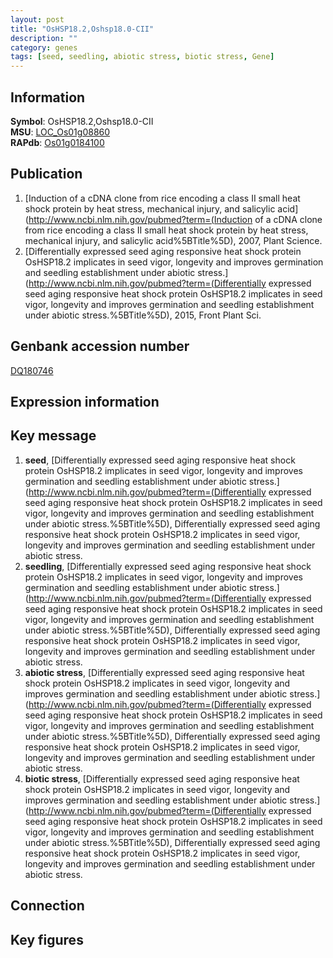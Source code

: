 ```yaml
---
layout: post
title: "OsHSP18.2,Oshsp18.0-CII"
description: ""
category: genes
tags: [seed, seedling, abiotic stress, biotic stress, Gene]
---
```


## Information
__Symbol__: OsHSP18.2,Oshsp18.0-CII  
__MSU__: [LOC_Os01g08860](http://rice.plantbiology.msu.edu/cgi-bin/ORF_infopage.cgi?orf=LOC_Os01g08860)  
__RAPdb__: [Os01g0184100](http://rapdb.dna.affrc.go.jp/viewer/gbrowse_details/irgsp1?name=Os01g0184100)  

## Publication
1. [Induction of a cDNA clone from rice encoding a class II small heat shock protein by heat stress, mechanical injury, and salicylic acid](http://www.ncbi.nlm.nih.gov/pubmed?term=(Induction of a cDNA clone from rice encoding a class II small heat shock protein by heat stress, mechanical injury, and salicylic acid%5BTitle%5D), 2007, Plant Science.
2. [Differentially expressed seed aging responsive heat shock protein OsHSP18.2 implicates in seed vigor, longevity and improves germination and seedling establishment under abiotic stress.](http://www.ncbi.nlm.nih.gov/pubmed?term=(Differentially expressed seed aging responsive heat shock protein OsHSP18.2 implicates in seed vigor, longevity and improves germination and seedling establishment under abiotic stress.%5BTitle%5D), 2015, Front Plant Sci.

## Genbank accession number
[DQ180746](http://www.ncbi.nlm.nih.gov/nuccore/DQ180746)

## Expression information

## Key message
1. __seed__, [Differentially expressed seed aging responsive heat shock protein OsHSP18.2 implicates in seed vigor, longevity and improves germination and seedling establishment under abiotic stress.](http://www.ncbi.nlm.nih.gov/pubmed?term=(Differentially expressed seed aging responsive heat shock protein OsHSP18.2 implicates in seed vigor, longevity and improves germination and seedling establishment under abiotic stress.%5BTitle%5D), Differentially expressed seed aging responsive heat shock protein OsHSP18.2 implicates in seed vigor, longevity and improves germination and seedling establishment under abiotic stress.
2. __seedling__, [Differentially expressed seed aging responsive heat shock protein OsHSP18.2 implicates in seed vigor, longevity and improves germination and seedling establishment under abiotic stress.](http://www.ncbi.nlm.nih.gov/pubmed?term=(Differentially expressed seed aging responsive heat shock protein OsHSP18.2 implicates in seed vigor, longevity and improves germination and seedling establishment under abiotic stress.%5BTitle%5D), Differentially expressed seed aging responsive heat shock protein OsHSP18.2 implicates in seed vigor, longevity and improves germination and seedling establishment under abiotic stress.
3. __abiotic stress__, [Differentially expressed seed aging responsive heat shock protein OsHSP18.2 implicates in seed vigor, longevity and improves germination and seedling establishment under abiotic stress.](http://www.ncbi.nlm.nih.gov/pubmed?term=(Differentially expressed seed aging responsive heat shock protein OsHSP18.2 implicates in seed vigor, longevity and improves germination and seedling establishment under abiotic stress.%5BTitle%5D), Differentially expressed seed aging responsive heat shock protein OsHSP18.2 implicates in seed vigor, longevity and improves germination and seedling establishment under abiotic stress.
4. __biotic stress__, [Differentially expressed seed aging responsive heat shock protein OsHSP18.2 implicates in seed vigor, longevity and improves germination and seedling establishment under abiotic stress.](http://www.ncbi.nlm.nih.gov/pubmed?term=(Differentially expressed seed aging responsive heat shock protein OsHSP18.2 implicates in seed vigor, longevity and improves germination and seedling establishment under abiotic stress.%5BTitle%5D), Differentially expressed seed aging responsive heat shock protein OsHSP18.2 implicates in seed vigor, longevity and improves germination and seedling establishment under abiotic stress.

## Connection

## Key figures


